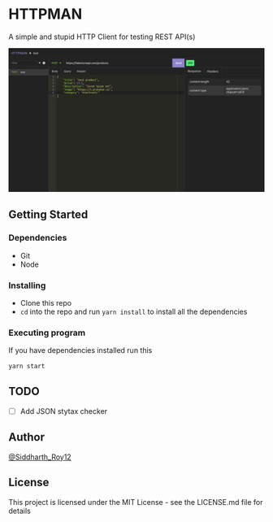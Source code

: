 # HTTPMAN

A simple and stupid HTTP Client for testing REST API(s)

![screenshot](./screenshots/Screenshot1.png)

## Getting Started

### Dependencies

* Git
* Node

### Installing

* Clone this repo
* `cd` into the repo and run `yarn install` to install all the dependencies

### Executing program

If you have dependencies installed run this

```sh
yarn start
```

## TODO

- [ ] Add JSON stytax checker

## Author

[@Siddharth_Roy12](https://twitter.com/Siddharth_Roy12)

## License

This project is licensed under the MIT License - see the LICENSE.md file for details
